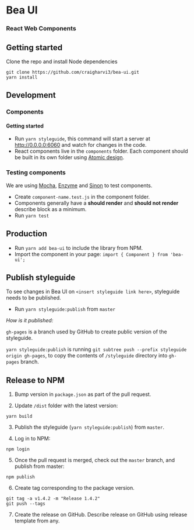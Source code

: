 # Bea UI
### React Web Components

## Getting started

Clone the repo and install Node dependencies
```
git clone https://github.com/craigharvi3/bea-ui.git
yarn install
```

## Development

### Components

#### Getting started

* Run `yarn styleguide`, this command will start a server at http://0.0.0.0:6060 and watch for changes in the code.
* React components live in the `components` folder. Each component should be built in its own folder using [Atomic design](http://atomicdesign.bradfrost.com/chapter-2/).


### Testing components

We are using [Mocha](https://mochajs.org), [Enzyme](http://airbnb.io/enzyme/) and [Sinon](http://sinonjs.org/) to test components.

* Create `component-name.test.js` in the component folder.
* Components generally have a **should render** and **should not render** describe block as a minimum.
* Run `yarn test`

## Production

* Run `yarn add bea-ui` to include the library from NPM.
* Import the component in your page: `import { Component } from 'bea-ui';`

## Publish styleguide

To see changes in Bea UI on `<insert styleguide link here>`, styleguide needs to be published.

* Run `yarn styleguide:publish` from `master`

*How is it published:*

`gh-pages` is a branch used by GitHub to create public version of the styleguide.

`yarn styleguide:publish` is running `git subtree push --prefix styleguide origin gh-pages`,
to copy the contents of `/styleguide` directory into `gh-pages` branch.

## Release to NPM

1. Bump version in `package.json` as part of the pull request.

2. Update `/dist` folder with the latest version:

```
yarn build
```
3. Publish the styleguide (`yarn styleguide:publish`) from `master`.

4. Log in to NPM:

```
npm login
```
5. Once the pull request is merged, check out the `master` branch, and publish from master:

```
npm publish
```

6. Create tag corresponding to the package version.

```
git tag -a v1.4.2 -m "Release 1.4.2"
git push --tags
```

7. Create the release on GitHub. Describe release on GitHub using release template from any.
